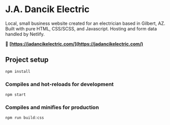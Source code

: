 # J.A. Dancik Electric

Local, small business website created for an electrician based in Gilbert, AZ. Built with pure HTML, CSS/SCSS, and Javascript. Hosting and form data handled by Netlify.

🔗 **[https://jadancikelectric.com/](https://jadancikelectric.com/)**

## Project setup

```
npm install
```

### Compiles and hot-reloads for development

```
npm start
```

### Compiles and minifies for production

```
npm run build:css
```
